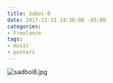 ```yaml
---
title: Saboi 8
date: 2017-12-31 14:36:00 -05:00
categories:
- Freelance
tags:
- music
- posters
---
```


![sadboi8.jpg](/uploads/sadboi8.jpg)